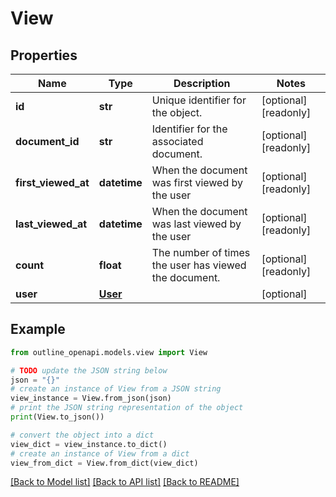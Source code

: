# View


## Properties

Name | Type | Description | Notes
------------ | ------------- | ------------- | -------------
**id** | **str** | Unique identifier for the object. | [optional] [readonly] 
**document_id** | **str** | Identifier for the associated document. | [optional] [readonly] 
**first_viewed_at** | **datetime** | When the document was first viewed by the user | [optional] [readonly] 
**last_viewed_at** | **datetime** | When the document was last viewed by the user | [optional] [readonly] 
**count** | **float** | The number of times the user has viewed the document. | [optional] [readonly] 
**user** | [**User**](User.md) |  | [optional] 

## Example

```python
from outline_openapi.models.view import View

# TODO update the JSON string below
json = "{}"
# create an instance of View from a JSON string
view_instance = View.from_json(json)
# print the JSON string representation of the object
print(View.to_json())

# convert the object into a dict
view_dict = view_instance.to_dict()
# create an instance of View from a dict
view_from_dict = View.from_dict(view_dict)
```
[[Back to Model list]](../README.md#documentation-for-models) [[Back to API list]](../README.md#documentation-for-api-endpoints) [[Back to README]](../README.md)


